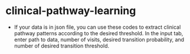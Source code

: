 # clinical-pathway-learning

* If your data is in json file, you can use these codes to extract clinical pathway patterns according to the desired threshold. In the input tab, enter path to data, number of visits, desired transition probability, and number of desired transition threshold.
